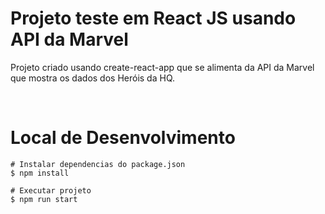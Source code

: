 # Projeto teste em React JS usando API da Marvel 
Projeto criado usando create-react-app que se alimenta da API da Marvel que mostra os dados dos Heróis da HQ.

<br>

# Local de Desenvolvimento

```
# Instalar dependencias do package.json
$ npm install 

# Executar projeto
$ npm run start
```